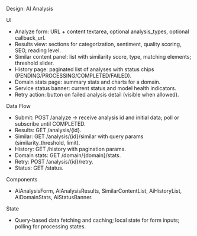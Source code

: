 Design: AI Analysis

UI
- Analyze form: URL + content textarea, optional analysis_types, optional callback_url.
- Results view: sections for categorization, sentiment, quality scoring, SEO, reading level.
- Similar content panel: list with similarity score, type, matching elements; threshold slider.
- History page: paginated list of analyses with status chips (PENDING/PROCESSING/COMPLETED/FAILED).
- Domain stats page: summary stats and charts for a domain.
- Service status banner: current status and model health indicators.
- Retry action: button on failed analysis detail (visible when allowed).

Data Flow
- Submit: POST /analyze → receive analysis id and initial data; poll or subscribe until COMPLETED.
- Results: GET /analysis/{id}.
- Similar: GET /analysis/{id}/similar with query params (similarity_threshold, limit).
- History: GET /history with pagination params.
- Domain stats: GET /domain/{domain}/stats.
- Retry: POST /analysis/{id}/retry.
- Status: GET /status.

Components
- AiAnalysisForm, AiAnalysisResults, SimilarContentList, AiHistoryList, AiDomainStats, AiStatusBanner.

State
- Query-based data fetching and caching; local state for form inputs; polling for processing states.
